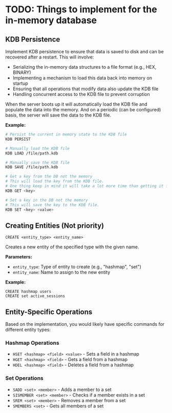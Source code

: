 # TODO: Things to implement for the in-memory database

## KDB Persistence

Implement KDB persistence to ensure that data is saved to disk and can be
recovered after a restart. This will involve:

- Serializing the in-memory data structures to a file format (e.g., HEX, BINARY)
- Implementing a mechanism to load this data back into memory on startup
- Ensuring that all operations that modify data also update the KDB file
- Handling concurrent access to the KDB file to prevent corruption

When the server boots up it will automatically load the KDB file and populate
the data into the memory. And on a periodic (can be configured) basis, the
server will save the data to the KDB file.

**Example:**

```bash
# Persist the current in memory state to the KDB file
KDB PERSIST

# Manually load the KDB file
KDB LOAD /file/path.kdb

# Manually save the KDB file
KDB SAVE /file/path.kdb

# Get a key from the DB not the memory
# This will load the key from the KDB file.
# One thing keep in mind it will take a lot more time than getting it from memory.
KDB GET <key>

# Set a key in the DB not the memory
# This will save the key to the KDB file.
KDB SET <key> <value>
```

## Creating Entities (Not priority)

```
CREATE <entity_type> <entity_name>
```

Creates a new entity of the specified type with the given name.

**Parameters:**

- `entity_type`: Type of entity to create (e.g., "hashmap", "set")
- `entity_name`: Name to assign to the new entity

**Example:**

```
CREATE hashmap users
CREATE set active_sessions
```

## Entity-Specific Operations

Based on the implementation, you would likely have specific commands for
different entity types:

### Hashmap Operations

- `HSET <hashmap> <field> <value>` - Sets a field in a hashmap
- `HGET <hashmap> <field>` - Gets a field from a hashmap
- `HDEL <hashmap> <field>` - Deletes a field from a hashmap

### Set Operations

- `SADD <set> <member>` - Adds a member to a set
- `SISMEMBER <set> <member>` - Checks if a member exists in a set
- `SREM <set> <member>` - Removes a member from a set
- `SMEMBERS <set>` - Gets all members of a set
